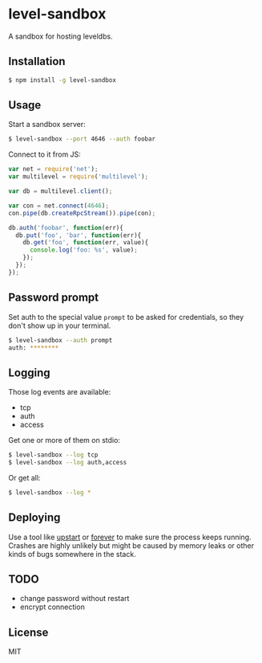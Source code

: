 
# level-sandbox

  A sandbox for hosting leveldbs.

## Installation

```bash
$ npm install -g level-sandbox
```

## Usage

  Start a sandbox server:

```bash
$ level-sandbox --port 4646 --auth foobar
```

  Connect to it from JS:

```js
var net = require('net');
var multilevel = require('multilevel');

var db = multilevel.client();

var con = net.connect(4646);
con.pipe(db.createRpcStream()).pipe(con);

db.auth('foobar', function(err){
  db.put('foo', 'bar', function(err){
    db.get('foo', function(err, value){
      console.log('foo: %s', value);
    });
  });
});
```

## Password prompt

  Set auth to the special value `prompt` to be asked for credentials, so they
  don't show up in your terminal.

```bash
$ level-sandbox --auth prompt
auth: ********
```

## Logging

  Those log events are available:
  
  - tcp
  - auth
  - access
  
  Get one or more of them on stdio:

```bash
$ level-sandbox --log tcp
$ level-sandbox --log auth,access
```

  Or get all:

```bash
$ level-sandbox --log *
```

## Deploying

  Use a tool like [upstart](http://upstart.ubuntu.com/) or
  [forever](https://github.com/nodejitsu/forever) to make sure the process keeps
  running. Crashes are highly unlikely but might be caused by memory leaks or
  other kinds of bugs somewhere in the stack.

## TODO

  - change password without restart
  - encrypt connection

## License

  MIT

